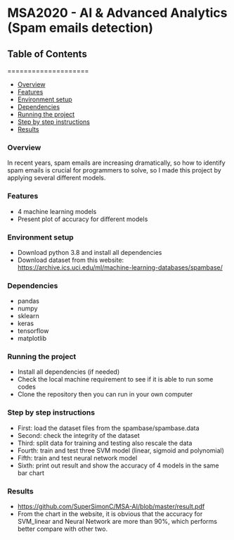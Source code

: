 # MSA2020 - AI & Advanced Analytics (Spam emails detection)

## Table of Contents
====================
* [Overview](#overview)
* [Features](#features)
* [Environment setup](#setup)
* [Dependencies](#dependencies)
* [Running the project](#project)
* [Step by step instructions](#instructions)
* [Results](#results)

### Overview
In recent years, spam emails are increasing dramatically, so how to identify spam emails is crucial for programmers to solve, so I made this project by applying several different models.

### Features
* 4 machine learning models
* Present plot of accuracy for different models

### Environment setup
* Download python 3.8 and install all dependencies
* Download dataset from this website: https://archive.ics.uci.edu/ml/machine-learning-databases/spambase/

### Dependencies
* pandas
* numpy
* sklearn
* keras
* tensorflow
* matplotlib

### Running the project
* Install all dependencies (if needed)
* Check the local machine requirement to see if it is able to run some codes
* Clone the repository then you can run in your own computer

### Step by step instructions
- First: load the dataset files from the spambase/spambase.data
- Second: check the integrity of the dataset
- Third: split data for training and testing also rescale the data
- Fourth: train and test three SVM model (linear, sigmoid and polynomial)
- Fifth: train and test neural network model
- Sixth: print out result and show the accuracy of 4 models in the same bar chart

### Results
* https://github.com/SuperSimonC/MSA-AI/blob/master/result.pdf
* From the chart in the website, it is obvious that the accuracy for SVM_linear and Neural Network are more than 90%, which performs better compare with other two.
